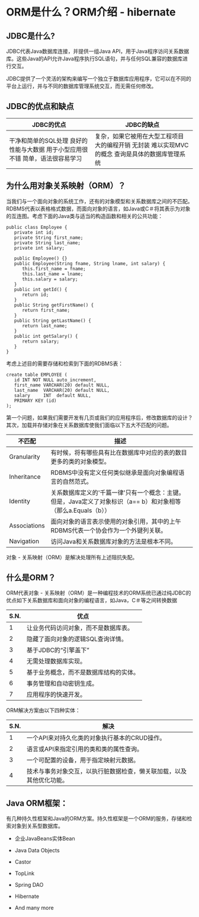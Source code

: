 # ORM是什么？ORM介绍 - hibernate

## JDBC是什么?

JDBC代表Java数据库连接，并提供一组Java API，用于Java程序访问关系数据库。这些Java的API允许Java程序执行SQL语句，并与任何SQL兼容的数据库进行交互。

JDBC提供了一个灵活的架构来编写一个独立于数据库应用程序，它可以在不同的平台上运行，并与不同的数据库管理系统交互，而无需任何修改。

## JDBC的优点和缺点

| JDBC的优点 | JDBC的缺点 |
| --- | --- |
|    干净和简单的SQL处理   良好的性能与大数据   用于小型应用很不错   简单，语法很容易学习 |    复杂，如果它被用在大型工程项目   大的编程开销   无封装   难以实现MVC的概念   查询是具体的数据库管理系统 |

## 为什么用对象关系映射（ORM）？

当我们与一个面向对象的系统工作，还有的对象模型和关系数据库之间的不匹配。 RDBMS代表以表格格式数据，而面向对象的语言，如Java或C＃将其表示为对象的互连图。考虑下面的Java类与适当的构造函数和相关的公共功能：

```
public class Employee {
   private int id;
   private String first_name;
   private String last_name;   
   private int salary;  

   public Employee() {}
   public Employee(String fname, String lname, int salary) {
      this.first_name = fname;
      this.last_name = lname;
      this.salary = salary;
   }
   public int getId() {
      return id;
   }
   public String getFirstName() {
      return first_name;
   }
   public String getLastName() {
      return last_name;
   }
   public int getSalary() {
      return salary;
   }
}
```

考虑上述目的需要存储和检索到下面的RDBMS表：

```
create table EMPLOYEE (
   id INT NOT NULL auto_increment,
   first_name VARCHAR(20) default NULL,
   last_name  VARCHAR(20) default NULL,
   salary     INT  default NULL,
   PRIMARY KEY (id)
);
```

第一个问题，如果我们需要开发有几页或我们的应用程序后，修改数据库的设计？其次，加载并存储对象在关系数据库使我们面临以下五大不匹配的问题。

| 不匹配 | 描述 |
| --- | --- |
| Granularity | 有时候，将有哪些具有比在数据库中对应的表的数目更多的类的对象模型。 |
| Inheritance | RDBMS中没有定义任何类似继承是面向对象编程语言的自然范式。 |
| Identity | 关系数据库定义的'千篇一律'只有一个概念：主键。但是，Java定义了对象标识（a== b）和对象相等（那么a.Equals（b）） |
| Associations | 面向对象的语言表示使用的对象引用，其中的上午RDBMS代表一个协会作为一个外键列关联。 |
| Navigation | 访问Java和关系数据库对象的方法是根本不同。 |

对象 - 关系映射（ORM）是解决处理所有上述阻抗失配。

## 什么是ORM？

ORM代表对象 - 关系映射（ORM）是一种编程技术的ORM系统已通过纯JDBC的优点如下关系数据库和面向对象的编程语言，如Java，C＃等之间转换数据

| S.N. | 优点 |
| --- | --- |
| 1 | 让业务代码访问对象，而不是数据库表。 |
| 2 | 隐藏了面向对象的逻辑SQL查询详情。 |
| 3 | 基于JDBC的“引擎盖下” |
| 4 | 无需处理数据库实现。 |
| 5 | 基于业务概念，而不是数据库结构的实体。 |
| 6 | 事务管理和自动密钥生成。 |
| 7 | 应用程序的快速开发。 |

ORM解决方案由以下四种实体：

| S.N. | 解决 |
| --- | --- |
| 1 | 一个API来对持久化类的对象执行基本的CRUD操作。 |
| 2 | 语言或API来指定引用的类和类的属性查询。 |
| 3 | 一个可配置的设备，用于指定映射元数据。 |
| 4 | 技术与事务对象交互，以执行脏数据检查，懒关联加载，以及其他优化功能。 |

## Java ORM框架：

有几种持久性框架和Java的ORM方案。持久性框架是一个ORM的服务，存储和检索对象到关系型数据库。

*   企业JavaBeans实体Bean

*   Java Data Objects

*   Castor

*   TopLink

*   Spring DAO

*   Hibernate

*   And many more

